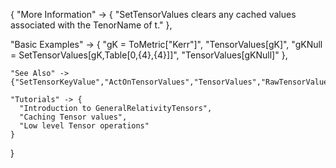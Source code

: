 {
  "More Information" -> {
      "SetTensorValues clears any cached values associated with the TenorName of t."
  },

  "Basic Examples" -> {
    "gK = ToMetric[\"Kerr\"]",
    "TensorValues[gK]",
    "gKNull = SetTensorValues[gK,Table[0,{4},{4}]]",
    "TensorValues[gKNull]"
    },

    "See Also" ->
    {"SetTensorKeyValue","ActOnTensorValues","TensorValues","RawTensorValues"},

    "Tutorials" -> {
      "Introduction to GeneralRelativityTensors",
      "Caching Tensor values",
      "Low level Tensor operations"
    }

}
